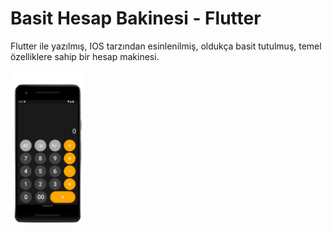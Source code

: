 # Basit Hesap Bakinesi - Flutter

Flutter ile yazılmış, IOS tarzından esinlenilmiş,
oldukça basit tutulmuş, temel özelliklere sahip bir hesap makinesi.


 <img src="https://raw.githubusercontent.com/HalukHackali/basit_hesap_makinesi/master/assets/hesap_makinesi.png" width="120"> 

